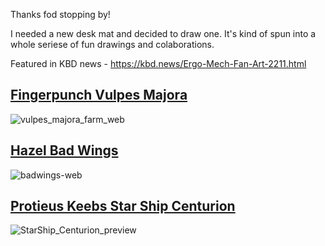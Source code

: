 Thanks fod stopping by! 

I needed a new desk mat and decided to draw one. It's kind of spun into a whole seriese of fun drawings and colaborations. 

Featured in KBD news - https://kbd.news/Ergo-Mech-Fan-Art-2211.html

## [Fingerpunch Vulpes Majora](https://fingerpunch.xyz/product/vulpes-majora/)
![vulpes_majora_farm_web](https://github.com/lalondeph/keyboard-art/assets/56025884/d91bc2ba-858e-4712-8ff4-55442e4955ba)

## [Hazel Bad Wings](https://shop.hazel.cc/products/bad-wings-v2)
![badwings-web](https://github.com/lalondeph/keyboard-art/assets/56025884/7b5107bc-2265-4b64-b8e9-b4d62a5b598d)

## [Protieus Keebs Star Ship Centurion](https://www.instagram.com/protieuskeebs/)
![StarShip_Centurion_preview](https://github.com/lalondeph/keyboard-art/assets/56025884/d231a208-3111-4d12-8079-7072dc62ee28)
